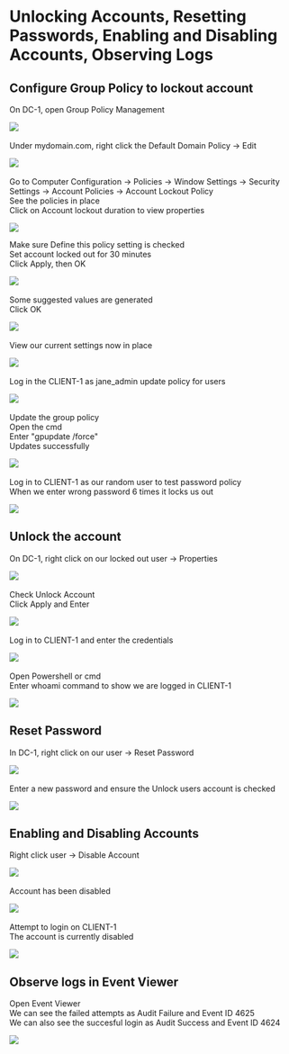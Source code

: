 <h1>Unlocking Accounts, Resetting Passwords, Enabling and Disabling Accounts, Observing Logs</h1>

<h2>Configure Group Policy to lockout account</h2>

On DC-1, open Group Policy Management <br/>

![](https://github.com/rbrianshutt/active_directory/blob/main/Active%20Directory%202.0/14.1%20group%20policy%20management.PNG)
<br />
<br />
Under mydomain.com, right click the Default Domain Policy -> Edit <br/>

![](https://github.com/rbrianshutt/active_directory/blob/main/Active%20Directory%202.0/14.2%20edit%20default%20domain%20policy.png)
<br />
<br />
Go to Computer Configuration -> Policies -> Window Settings -> Security Settings -> Account Policies -> Account Lockout Policy <br/>
See the policies in place<br/>
Click on Account lockout duration to view properties<br/>

![](https://github.com/rbrianshutt/active_directory/blob/main/Active%20Directory%202.0/14.3%20expand%20tree.PNG)
<br />

Make sure Define this policy setting is checked <br/>
Set account locked out for 30 minutes <br/>
Click Apply, then OK  <br/>

![](https://github.com/rbrianshutt/active_directory/blob/main/Active%20Directory%202.0/14.4%20account%20lockout%20duration.PNG)
<br />
<br />
Some suggested values are generated  <br/>
Click OK  <br/>

![](https://github.com/rbrianshutt/active_directory/blob/main/Active%20Directory%202.0/14.5%20suggest%20value%20changes%20ok.PNG)
<br />
<br />
View our current settings now in place  <br/>

![](https://github.com/rbrianshutt/active_directory/blob/main/Active%20Directory%202.0/14.6%20policy%20settings.PNG)
<br />
<br />
Log in the CLIENT-1 as jane_admin update policy for users <br/>

![](https://github.com/rbrianshutt/active_directory/blob/main/Active%20Directory%202.0/14.7%20login%20client1%20as%20janeadmin.PNG)
<br />
<br />
Update the group policy <br/>
Open the cmd  <br/>
Enter "gpupdate /force" <br/>
Updates successfully<br/>

![](https://github.com/rbrianshutt/active_directory/blob/main/Active%20Directory%202.0/14.8%20gpupdate%20on%20cmd.PNG)
<br />
<br />
Log in to CLIENT-1 as our random user to test password policy<br/>
When we enter wrong password 6 times it locks us out<br/>

![](https://github.com/rbrianshutt/active_directory/blob/main/Active%20Directory%202.0/14.8%20failed%20login%20locked.PNG)
<br />

<h2>Unlock the account</h2>

On DC-1, right click on our locked out user -> Properties  <br/>

![](https://github.com/rbrianshutt/active_directory/blob/main/Active%20Directory%202.0/13.4%20pick%20random%20user.PNG)
<br />
<br />
Check Unlock Account <br/>
Click Apply and Enter <br/>

![](https://github.com/rbrianshutt/active_directory/blob/main/Active%20Directory%202.0/14.9%20unlock%20account.PNG)
<br />
<br />
Log in to CLIENT-1 and enter the credentials <br/>

![](https://github.com/rbrianshutt/active_directory/blob/main/Active%20Directory%202.0/14.10%20login%20client1%20as%20cikoredo.PNG)
<br />
<br />
Open Powershell or cmd <br/>
Enter whoami command to show we are logged in CLIENT-1<br/>

![](https://github.com/rbrianshutt/active_directory/blob/main/Active%20Directory%202.0/14.11%20powershell%20whoami.PNG)
<br />

<h2>Reset Password</h2>

In DC-1, right click on our user -> Reset Password <br/>

![](https://github.com/rbrianshutt/active_directory/blob/main/Active%20Directory%202.0/14.12%20reset%20password.png)
<br />
<br />
Enter a new password and ensure the Unlock users account is checked  <br/>

![](https://github.com/rbrianshutt/active_directory/blob/main/Active%20Directory%202.0/14.13%20create%20new%20password.PNG)
<br />

<h2>Enabling and Disabling Accounts</h2>

Right click user -> Disable Account <br/>

![](https://github.com/rbrianshutt/active_directory/blob/main/Active%20Directory%202.0/15.1%20disable%20account.png)
<br />
<br />
Account has been disabled <br/>

![](https://github.com/rbrianshutt/active_directory/blob/main/Active%20Directory%202.0/15.2%20account%20disabled.PNG)
<br />
<br />
Attempt to login on CLIENT-1 <br/>
The account is currently disabled <br/>

![](https://github.com/rbrianshutt/active_directory/blob/main/Active%20Directory%202.0/15.3%20attempted%20login%20account%20disabled.PNG)
<br />

<h2>Observe logs in Event Viewer</h2>

Open Event Viewer <br/>
We can see the failed attempts as Audit Failure and Event ID 4625  <br/>
We can also see the succesful login as Audit Success and Event ID 4624 <br/>

![](https://github.com/rbrianshutt/active_directory/blob/main/Active%20Directory%202.0/16.1%20event%20viewer%204625%20audit%20failure%20audit%20sucess.PNG)
<br />
<br />

